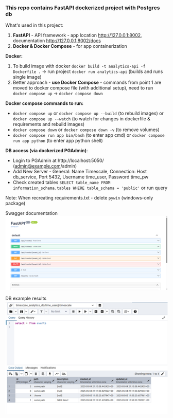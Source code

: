 ### This repo contains FastAPI dockerized project with Postgres db

What's used in this project:
1. **FastAPI** - API framework - app location http://127.0.0.1:8002, documentation http://127.0.0.1:8002/docs
2. **Docker & Docker Compose** - for app containerization

**Docker:**
1. To build image with docker `docker build -t analytics-api -f Dockerfile .` -> run project `docker run analytics-api` (builds and runs single image)
2. Better approach - **use Docker Compose** - commands from point 1 are moved to docker compose file (with additional setup), need to run `docker compose up` -> `docker compose down`

**Docker compose commands to run:**
- `docker compose up` or `docker compose up --build` (to rebuild images) or `docker compose up --watch` (to watch for changes in dockerfile & requirements and rebuild images)
- `docker compose down` or `docker compose down -v` (to remove volumes)
- `docker compose run app bin/bash` (to enter app cmd) or `docker compose run app python` (to enter app python shell)

**DB access (via dockerized PGAdmin)**:
- Login to PGAdmin at http://localhost:5050/ (admin@example.com/admin) 
- Add New Server - General: Name Timescale, Connection: Host db_service, Port 5432, Username time_user, Password time_pw
- Check created tables `SELECT table_name
FROM information_schema.tables
WHERE table_schema = 'public'` or run query


Note: When recreating requirements.txt - delete `pywin` (windows-only package)

Swagger documentation
![img](readme_img/swagger.png)

DB example results
![img](readme_img/db_example.png)